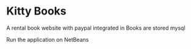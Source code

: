 # Kitty Books

A rental book website with paypal integrated in
Books are stored mysql

Run the application on NetBeans
